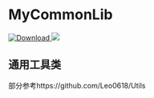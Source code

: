 # MyCommonLib
[ ![Download](https://api.bintray.com/packages/qazhuhuihao/maven/commonlib/images/download.svg) ](https://bintray.com/qazhuhuihao/maven/commonlib/_latestVersion)  [![](https://jitpack.io/v/qazhuhuihao/MyCommonLib.svg)](https://jitpack.io/#qazhuhuihao/MyCommonLib)

## 通用工具类

部分参考https://github.com/Leo0618/Utils
